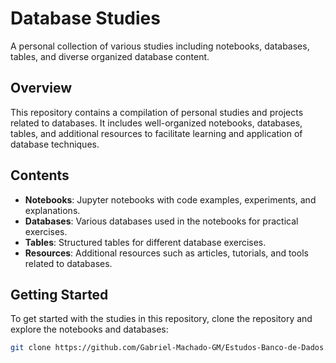# Database Studies

A personal collection of various studies including notebooks, databases, tables, and diverse organized database content.

## Overview
This repository contains a compilation of personal studies and projects related to databases. It includes well-organized notebooks, databases, tables, and additional resources to facilitate learning and application of database techniques.

## Contents
- **Notebooks**: Jupyter notebooks with code examples, experiments, and explanations.
- **Databases**: Various databases used in the notebooks for practical exercises.
- **Tables**: Structured tables for different database exercises.
- **Resources**: Additional resources such as articles, tutorials, and tools related to databases.

## Getting Started
To get started with the studies in this repository, clone the repository and explore the notebooks and databases:
```bash
git clone https://github.com/Gabriel-Machado-GM/Estudos-Banco-de-Dados.git
